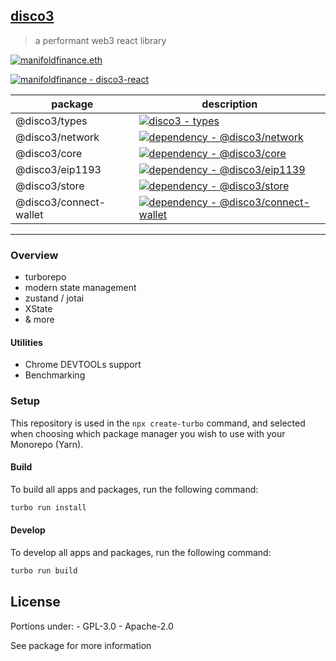 <!-- VERSION 2022.01.04 -->

## [disco3](https://manifoldfinance.com)

> a performant web3 react library

[![manifoldfinance.eth](https://img.shields.io/static/v1?label=&message=manifoldfinance.eth&color=black&logo=ethereum&logoColor=white)](https://etherscan.io/enslookup-search?search=manifoldfinance.eth)

[![manifoldfinance - disco3-react](https://img.shields.io/static/v1?label=manifoldfinance&message=disco3-react&color=black&logo=github)](https://github.com/manifoldfinance/disco3-react 'Go to GitHub repo')

| package         | description                                                                                                                                                                       |
| --------------- | --------------------------------------------------------------------------------------------------------------------------------------------------------------------------------- |
| @disco3/types   | [![disco3 - types](https://img.shields.io/badge/disco3-types-black?logo=typescript&logoColor=white)](#)                                                                           |
| @disco3/network | [![dependency - @disco3/network](https://img.shields.io/badge/dependency-%40disco3%2Fnetwork-black?logo=ethereum&logoColor=white)](https://www.npmjs.com/package/@disco3/network) |
| @disco3/core    | [![dependency - @disco3/core](https://img.shields.io/badge/dependency-%40disco3%2Fcore-black?logo=react&logoColor=white)](https://www.npmjs.com/package/@disco3/core)             |
| @disco3/eip1193 | [![dependency - @disco3/eip1139](https://img.shields.io/badge/dependency-%40disco3%2Feip1139-black?logo=ethereum&logoColor=white)](https://www.npmjs.com/package/@disco3/eip1139) |
| @disco3/store | [![dependency - @disco3/store](https://img.shields.io/badge/dependency-%40disco3%2Fstore-black?logo=ethereum&logoColor=white)](https://www.npmjs.com/package/@disco3/store) |
| @disco3/connect-wallet | [![dependency - @disco3/connect-wallet](https://img.shields.io/badge/dependency-%40disco3%2Fconnect--wallet-black?logo=react&logoColor=white)](https://www.npmjs.com/package/@disco3/connect-wallet)|
---



### Overview

- turborepo
- modern state management
- zustand / jotai
- XState
- & more

#### Utilities

- Chrome DEVTOOLs support
- Benchmarking

### Setup

This repository is used in the `npx create-turbo` command, and selected when choosing which package
manager you wish to use with your Monorepo (Yarn).

#### Build

To build all apps and packages, run the following command:

```sh
turbo run install
```

#### Develop

To develop all apps and packages, run the following command:

```sh
turbo run build
```

## License

Portions under: - GPL-3.0 - Apache-2.0

See package for more information
